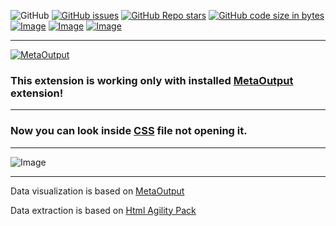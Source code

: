![GitHub](https://img.shields.io/github/license/viacheslav-lozinskyi/Preview-CSS)
[![GitHub issues](https://img.shields.io/github/issues/viacheslav-lozinskyi/Preview-CSS)](https://github.com/viacheslav-lozinskyi/Preview-CSS/issues)
[![GitHub Repo stars](https://img.shields.io/github/stars/viacheslav-lozinskyi/Preview-CSS)](https://github.com/viacheslav-lozinskyi/Preview-CSS/stargazers)
[![GitHub code size in bytes](https://img.shields.io/github/languages/code-size/viacheslav-lozinskyi/Preview-CSS)](https://github.com/viacheslav-lozinskyi/Preview-CSS)
[![Image](https://img.shields.io/badge/VS-2022-blueviolet)](https://marketplace.visualstudio.com/items?itemName=ViacheslavLozinskyi.MetaOutput-2022)
[![Image](https://img.shields.io/badge/VS-2019-blueviolet)](https://marketplace.visualstudio.com/items?itemName=ViacheslavLozinskyi.MetaOutput-2019)
[![Image](https://img.shields.io/badge/VS-2017-blueviolet)](https://marketplace.visualstudio.com/items?itemName=ViacheslavLozinskyi.MetaOutput-2019)

---

[![MetaOutput](https://www.metaoutput.net/_functions/watch?nolocation=true&utm_source=github.com&utm_medium=referral&utm_campaign=view-on-github&utm_term=2022-02-09&utm_content=Preview-CSS&source=GITHUB&size=128x128&project=Preview-CSS&url=https://marketplace.visualstudio.com/items?itemName=ViacheslavLozinskyi.Preview-CSS)](https://www.metaoutput.net/)

### This extension is working only with installed [MetaOutput](https://www.metaoutput.net/) extension!

---

### Now you can look inside [CSS](https://en.wikipedia.org/wiki/CSS) file not opening it.

---

![Image](https://viacheslav-lozinskyi.github.io/Preview-CSS/resource/video/Presentation1.gif)

---

Data visualization is based on [MetaOutput](https://www.metaoutput.net/)

Data extraction is based on [Html Agility Pack](https://github.com/zzzprojects/html-agility-pack)

